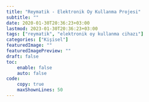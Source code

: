 ```yaml
---
title: "Reymatik - Elektronik Oy Kullanma Projesi"
subtitle: ""
date: 2020-01-30T20:36:23+03:00
lastmod: 2023-01-30T20:36:23+03:00
tags: ["reymatik", "elektronik oy kullanma cihazı"]
categories: ["Kişisel"]
featuredImage: ""
featuredImagePreview: ""
draft: false
toc:
    enable: false
    auto: false
code:
    copy: true
    maxShownLines: 50
---
```


